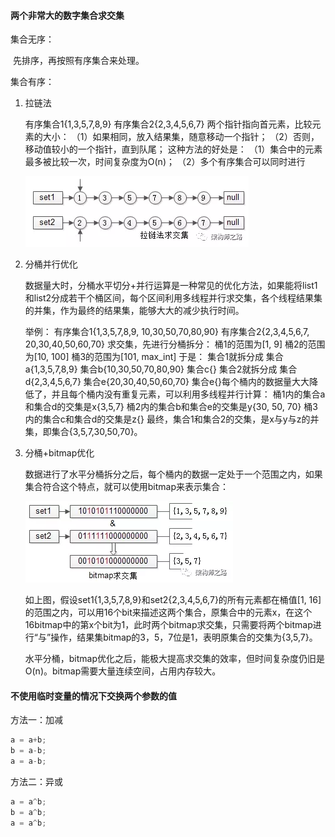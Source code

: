 #### 两个非常大的数字集合求交集

集合无序：

​	先排序，再按照有序集合来处理。

集合有序：

1. 拉链法

   有序集合1{1,3,5,7,8,9}
   有序集合2{2,3,4,5,6,7}
   两个指针指向首元素，比较元素的大小：
   （1）如果相同，放入结果集，随意移动一个指针；
   （2）否则，移动值较小的一个指针，直到队尾；
   这种方法的好处是：
   （1）集合中的元素最多被比较一次，时间复杂度为O(n)；
   （2）多个有序集合可以同时进行

   ![img](./assets/20200623161720635.png)

2. 分桶并行优化

   数据量大时，分桶水平切分+并行运算是一种常见的优化方法，如果能将list1和list2分成若干个桶区间，每个区间利用多线程并行求交集，各个线程结果集的并集，作为最终的结果集，能够大大的减少执行时间。

   举例：
   有序集合1{1,3,5,7,8,9, 10,30,50,70,80,90}
   有序集合2{2,3,4,5,6,7, 20,30,40,50,60,70}
   求交集，先进行分桶拆分：
   桶1的范围为[1, 9]
   桶2的范围为[10, 100]
   桶3的范围为[101, max_int]
   于是：
   集合1就拆分成
   集合a{1,3,5,7,8,9}
   集合b{10,30,50,70,80,90}
   集合c{}
   集合2就拆分成
   集合d{2,3,4,5,6,7}
   集合e{20,30,40,50,60,70}
   集合e{}每个桶内的数据量大大降低了，并且每个桶内没有重复元素，可以利用多线程并行计算：
   桶1内的集合a和集合d的交集是x{3,5,7}
   桶2内的集合b和集合e的交集是y{30, 50, 70}
   桶3内的集合c和集合d的交集是z{}
   最终，集合1和集合2的交集，是x与y与z的并集，即集合{3,5,7,30,50,70}。

3. 分桶+bitmap优化

   数据进行了水平分桶拆分之后，每个桶内的数据一定处于一个范围之内，如果集合符合这个特点，就可以使用bitmap来表示集合：

   ![img](./assets/20200623163500707.png)

   如上图，假设set1{1,3,5,7,8,9}和set2{2,3,4,5,6,7}的所有元素都在桶值[1, 16]的范围之内，可以用16个bit来描述这两个集合，原集合中的元素x，在这个16bitmap中的第x个bit为1，此时两个bitmap求交集，只需要将两个bitmap进行“与”操作，结果集bitmap的3，5，7位是1，表明原集合的交集为{3,5,7}。

   水平分桶，bitmap优化之后，能极大提高求交集的效率，但时间复杂度仍旧是O(n)。bitmap需要大量连续空间，占用内存较大。

#### 不使用临时变量的情况下交换两个参数的值

方法一：加减

```cpp
a = a+b;
b = a-b;
a = a-b;
```

方法二：异或

```cpp
a = a^b;
b = a^b;
a = a^b;
```

